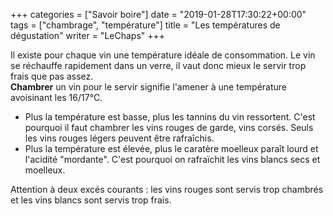 +++
categories = ["Savoir boire"]
date = "2019-01-28T17:30:22+00:00"
tags = ["chambrage", "température"] 
title = "Les températures de dégustation"
writer = "LeChaps"
+++

Il existe pour chaque vin une température idéale de consommation. Le vin se réchauffe rapidement dans un verre, il vaut donc mieux le servir trop frais que pas assez.  
**Chambrer** un vin pour le servir signifie l'amener à une température avoisinant les 16/17°C.  

* Plus la température est basse, plus les tannins du vin ressortent. C'est pourquoi il faut chambrer les vins rouges de garde, vins corsés. Seuls les vins rouges légers peuvent être rafraîchis.
* Plus la température est élevée, plus le caratère moelleux paraît lourd et l'acidité "mordante". C'est pourquoi on rafraïchit les vins blancs secs et moelleux.  

Attention à deux excés courants : les vins  rouges sont servis trop chambrés et les vins blancs sont servis trop frais.